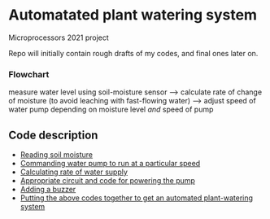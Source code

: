 # Automatated plant watering system

Microprocessors 2021 project

Repo will initially contain rough drafts of my codes, and final ones later on.

### Flowchart

measure water level using soil-moisture sensor  -->  calculate rate of change of moisture (to avoid leaching with fast-flowing water)  -->  adjust speed of water pump depending on moisture level *and* speed of pump

## Code description
- [Reading soil moisture](https://github.com/jaiisrani/Automatated_plant_watering/tree/main/Read_soil_moisture)
- [Commanding water pump to run at a particular speed](https://github.com/jaiisrani/Automatated_plant_watering/tree/main/Command_pump)
- [Calculating rate of water supply](https://github.com/jaiisrani/Automatated_plant_watering/tree/main/Moisture_rate)
- [Appropriate circuit and code for powering the pump](https://github.com/jaiisrani/Automatated_plant_watering/tree/main/Power_pump)
- [Adding a buzzer](https://github.com/jaiisrani/Automatated_plant_watering/tree/main/Buzzer)
- [Putting the above codes together to get an automated plant-watering system](https://github.com/jaiisrani/Automatated_plant_watering/tree/main/Automated_plant_watering)
